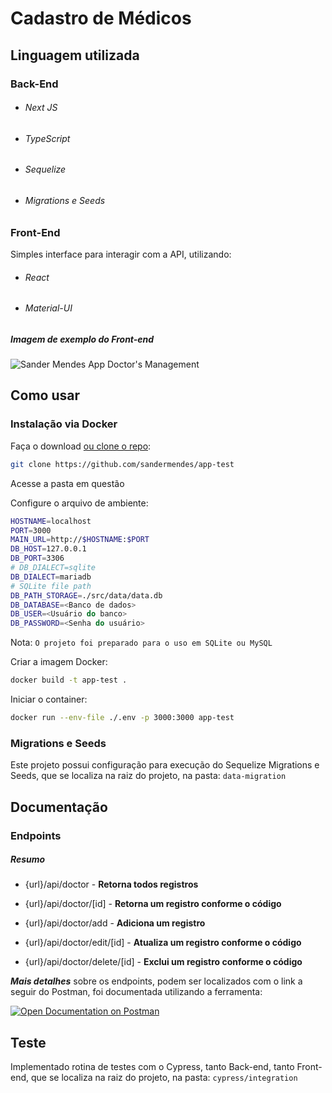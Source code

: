 # Cadastro de Médicos

## Linguagem utilizada

### Back-End

* ###### Next JS
* ###### TypeScript 
* ###### Sequelize 
* ###### Migrations e Seeds 

### Front-End

Simples interface para interagir com a API, utilizando:
* ###### React
* ###### Material-UI

##### Imagem de exemplo do Front-end
![Sander Mendes App Doctor's Management](https://raw.githubusercontent.com/sandermendes/app-test/master/assets/main-screen-demo.png)




## Como usar

### Instalação via Docker

Faça o download [ou clone o repo](https://github.com/sandermendes/app-test):

```sh
git clone https://github.com/sandermendes/app-test
```

Acesse a pasta em questão

Configure o arquivo de ambiente:
```sh
HOSTNAME=localhost
PORT=3000
MAIN_URL=http://$HOSTNAME:$PORT
DB_HOST=127.0.0.1
DB_PORT=3306
# DB_DIALECT=sqlite
DB_DIALECT=mariadb
# SQLite file path
DB_PATH_STORAGE=./src/data/data.db
DB_DATABASE=<Banco de dados>
DB_USER=<Usuário do banco>
DB_PASSWORD=<Senha do usuário>
```

Nota: `O projeto foi preparado para o uso em SQLite ou MySQL`

Criar a imagem Docker:
```sh
docker build -t app-test .
```

Iniciar o container:

```sh
docker run --env-file ./.env -p 3000:3000 app-test
```

### Migrations e Seeds

Este projeto possui configuração para execução do Sequelize Migrations e Seeds, que se localiza na raiz do projeto, na pasta: `data-migration`

## Documentação

### Endpoints
##### Resumo

* {url}/api/doctor - **Retorna todos registros**

* {url}/api/doctor/[id] - **Retorna um registro conforme o código**

* {url}/api/doctor/add - **Adiciona um registro**

* {url}/api/doctor/edit/[id] - **Atualiza um registro conforme o código**

* {url}/api/doctor/delete/[id] - **Exclui um registro conforme o código**

***Mais detalhes*** sobre os endpoints, podem ser localizados com o link a seguir do Postman,
foi documentada utilizando a ferramenta:

[![Open Documentation on Postman](https://raw.githubusercontent.com/sandermendes/app-test/a1823009dc6d2cf8f417c8e578744dcf2068b866/assets/postman-doc-button.svg)](https://www.postman.com/sandercmendes/workspace/sander-workspace/documentation/18173115-24025273-6481-48fd-a015-8d6e40ab97a5)

## Teste

Implementado rotina de testes com o Cypress, tanto Back-end, tanto Front-end, que se localiza na raiz do projeto, na pasta: `cypress/integration`

